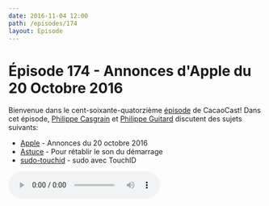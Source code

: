 ```yaml
---
date: 2016-11-04 12:00
path: /episodes/174
layout: Episode
---
```

# Épisode 174 - Annonces d'Apple du 20 Octobre 2016
<p>Bienvenue dans le cent-soixante-quatorzième <a href="https://archive.org/download/cacaocast/cacaocast_174.mp3" title="CacaoCast Episode 174">épisode</a> de CacaoCast! Dans cet épisode, <a href="http://www.twitter.com/philippec" title="Philippe Casgrain sur Twitter">Philippe Casgrain</a> et <a href="http://www.twitter.com/philippeguitard" title="Philippe Guitard sur Twitter">Philippe Guitard</a> discutent des sujets suivants:</p>
<ul><li><a href="http://www.apple.com/apple-events/october-2016" title="Apple">Apple</a> - Annonces du 20 octobre 2016</li>
<li><a href="https://9to5mac.com/2016/10/30/new-macbook-pros-lack-iconic-mac-startup-chime-but-they-do-automatically-boot-when-you-open-the-lid/" title="Astuces">Astuce</a> - Pour rétablir le son du démarrage</li>
<li><a href="https://github.com/mattrajca/sudo-touchid" title="sudo-touchid">sudo-touchid</a> - sudo avec TouchID</li>
</ul>
<p><audio controls><source src="https://archive.org/download/cacaocast/cacaocast_174.mp3" type="audio/mpeg"><source src="https://archive.org/download/cacaocast/cacaocast_174.mp3" type="audio/mp4">Votre navigateur ne supporte pas l'élément audio / Your browser does not support the audio element.</audio></p>
